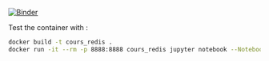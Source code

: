[![Binder](https://mybinder.org/badge_logo.svg)](https://mybinder.org/v2/gh/rqueraud/cours_redis/main)

Test the container with : 
```bash
docker build -t cours_redis .
docker run -it --rm -p 8888:8888 cours_redis jupyter notebook --NotebookApp.default_url=/lab/ --ip=0.0.0.0 --port=8888
```